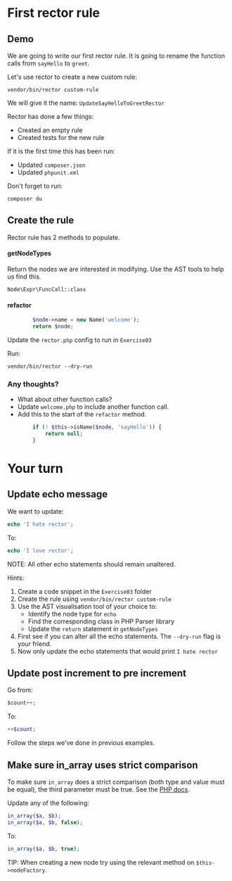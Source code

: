 # First rector rule

## Demo

We are going to write our first rector rule. It is going to rename the function calls from `sayHello` to `greet`.

Let's use rector to create a new custom rule:

```shell
vendor/bin/rector custom-rule 
```

We will give it the name: `UpdateSayHelloToGreetRector`

Rector has done a few things:

- Created an empty rule
- Created tests for the new rule

If it is the first time this has been run:

- Updated `composer.json`
- Updated `phpunit.xml`

Don't forget to run:

```shell
composer du
```

## Create the rule

Rector rule has 2 methods to populate.

#### getNodeTypes

Return the nodes we are interested in modifying. Use the AST tools to help us find this.

`Node\Expr\FuncCall::class`

#### refactor

```php
        $node->name = new Name('welcome');
        return $node;
```

Update the `rector.php` config to run in `Exercise03`

Run:

```shell
vendor/bin/rector --dry-run
```

### Any thoughts?

- What about other function calls?
- Update `welcome.php` to include another function call.
- Add this to the start of the `refactor` method.

```php
        if (! $this->isName($node, 'sayHello')) {
            return null;
        }
```

# Your turn

## Update echo message

We want to update:
```php
echo 'I hate rector';
```
To: 
```php
echo 'I love rector';
```

NOTE: All other echo statements should remain unaltered.

Hints:

1. Create a code snippet in the `Exercise03` folder
2. Create the rule using `vendor/bin/rector custom-rule`
3. Use the AST visualisation tool of your choice to:
    - Identify the node type for `echo`
    - Find the corresponding class in PHP Parser library
    - Update the `return` statement in `getNodeTypes` 
4. First see if you can alter all the echo statements. The `--dry-run` flag is your friend.
5. Now only update the echo statements that would print `I hate rector`


## Update post increment to pre increment

Go from:
```php
$count++;
```

To:
```php
++$count;
```

Follow the steps we've done in previous examples. 

## Make sure in_array uses strict comparison 

To make sure `in_array` does a strict comparison (both type and value must be equal), the third parameter must be true. 
See the [PHP docs](https://www.php.net/manual/en/function.in-array.php).

Update any of the following:
```php
in_array($a, $b);
in_array($a, $b, false);
```

To:
```php
in_array($a, $b, true);
```

TIP: When creating a new node try using the relevant method on `$this->nodeFactory`.

